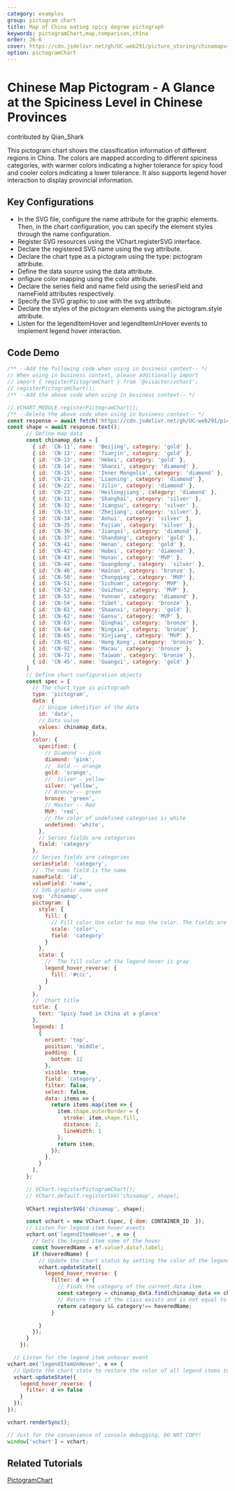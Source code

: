 ```yaml
---
category: examples
group: pictogram chart
title: Map of China eating spicy degree pictograph  
keywords: pictogramChart,map,comparison,china
order: 26-6
cover: https://cdn.jsdelivr.net/gh/UC-web291/picture_storing/chinamapv4.gif
option: pictogramChart
---
```


# Chinese Map Pictogram - A Glance at the Spiciness Level in Chinese Provinces

contributed by Qian_Shark

This pictogram chart shows the classification information of different regions in China. The colors are mapped according to different spiciness categories, with warmer colors indicating a higher tolerance for spicy food and cooler colors indicating a lower tolerance. It also supports legend hover interaction to display provincial information.

## Key Configurations
- In the SVG file, configure the name attribute for the graphic elements. Then, in the chart configuration, you can specify the element styles through the name configuration.
- Register SVG resources using the VChart.registerSVG interface.
- Declare the registered SVG name using the svg attribute.
- Declare the chart type as a pictogram using the type: pictogram attribute.
- Define the data source using the data attribute.
- onfigure color mapping using the color attribute.
- Declare the series field and name field using the seriesField and nameField attributes respectively.
- Specify the SVG graphic to use with the svg attribute.
- Declare the styles of the pictogram elements using the pictogram.style attribute.
- Listen for the legendItemHover and legendItemUnHover events to implement legend hover interaction.


## Code Demo

```javascript livedemo
/** --Add the following code when using in business context-- */
// When using in business context, please additionally import
// import { registerPictogramChart } from '@visactor/vchart';
// registerPictogramChart();
/** --Add the above code when using in business context-- */

// VCHART_MODULE.registerPictogramChart();
/** --Delete the above code when using in business context-- */
const response = await fetch('https://cdn.jsdelivr.net/gh/UC-web291/picture_storing/chinamap.svg');
const shape = await response.text();
      // Define map data
      const chinamap_data = [
        { id: 'CN-11', name: 'Beijing', category: 'gold' },
        { id: 'CN-12', name: 'Tianjin', category: 'gold' },
        { id: 'CN-13', name: 'Hebei', category: 'gold' },
        { id: 'CN-14', name: 'Shanxi', category: 'diamond' },
        { id: 'CN-15', name: 'Inner Mongolia', category: 'diamond' },
        { id: 'CN-21', name: 'Liaoning', category: 'diamond' },
        { id: 'CN-22', name: 'Jilin', category: 'diamond' },
        { id: 'CN-23', name: 'Heilongjiang', category: 'diamond' },
        { id: 'CN-31', name: 'Shanghai', category: 'silver' },
        { id: 'CN-32', name: 'Jiangsu', category: 'silver' },
        { id: 'CN-33', name: 'Zhejiang', category: 'silver' },
        { id: 'CN-34', name: 'Anhui', category: 'silver' },
        { id: 'CN-35', name: 'Fujian', category: 'silver' },
        { id: 'CN-36', name: 'Jiangxi', category: 'diamond' },
        { id: 'CN-37', name: 'Shandong', category: 'gold' },
        { id: 'CN-41', name: 'Henan', category: 'gold' },
        { id: 'CN-42', name: 'Hubei', category: 'diamond' },
        { id: 'CN-43', name: 'Hunan', category: 'MVP' },
        { id: 'CN-44', name: 'Guangdong', category: 'silver' },
        { id: 'CN-46', name: 'Hainan', category: 'bronze' },
        { id: 'CN-50', name: 'Chongqing', category: 'MVP' },
        { id: 'CN-51', name: 'Sichuan', category: 'MVP' },
        { id: 'CN-52', name: 'Guizhou', category: 'MVP' },
        { id: 'CN-53', name: 'Yunnan', category: 'diamond' },
        { id: 'CN-54', name: 'Tibet', category: 'bronze' },
        { id: 'CN-61', name: 'Shaanxi', category: 'gold' },
        { id: 'CN-62', name: 'Gansu', category: 'MVP' },
        { id: 'CN-63', name: 'Qinghai', category: 'bronze' },
        { id: 'CN-64', name: 'Ningxia', category: 'bronze' },
        { id: 'CN-65', name: 'Xinjiang', category: 'MVP' },
        { id: 'CN-91', name: 'Hong Kong', category: 'bronze' },
        { id: 'CN-92', name: 'Macau', category: 'bronze' },
        { id: 'CN-71', name: 'Taiwan', category: 'bronze' },
        { id: 'CN-45', name: 'Guangxi', category: 'gold' }
      ]
      // Define chart configuration objects
      const spec = {
        // The chart type is pictograph
        type: 'pictogram',
        data: {
          // Unique identifier of the data
          id: 'data',
          // Data value
          values: chinamap_data,
        },
        color: {
          specified: {
            // Diamond -- pink
            diamond: 'pink',
            //  Gold -- orange
            gold: 'orange',
            //  Silver - yellow
            silver: 'yellow',
            // Bronze -- green
            bronze: 'green',
            // Master -- Red
            MVP: 'red',
            // The color of undefined categories is white
            undefined: 'white',
          },
          // Series fields are categories
          field: 'category'
        },
        // Series fields are categories
        seriesField: 'category',
        //  The name field is the name
        nameField: 'id',
        valueField: 'name',
        // SVG graphic name used
        svg: 'chinamap',
        pictogram: {
          style: {
            fill: {
              // Fill color Use color to map the color. The fields are categories
              scale: 'color',
              field: 'category'
            }
          },
          state: {
            //  The fill color of the legend hover is gray
            legend_hover_reverse: {
              fill: '#ccc',
            }
          }
        },
        //  Chart title
        title: {
          text: 'Spicy food in China at a glance'
        },
        legends: [
          {
            orient: 'top',
            position: 'middle',
            padding: {
              bottom: 12
            },
            visible: true,
            field: 'category',
            filter: false,
            select: false,
            data: items => {
              return items.map(item => {
                item.shape.outerBorder = {
                  stroke: item.shape.fill,
                  distance: 2,
                  lineWidth: 1
                };
                return item;
              });
            },
          }
        ],
      };

      // VChart.registerPictogramChart();
      // VChart.default.registerSVG('chinamap', shape);
      
      VChart.registerSVG('chinamap', shape);

      const vchart = new VChart.(spec, { dom: CONTAINER_ID  });
      // Listen for legend item hover events
      vchart.on('legendItemHover', e => {
        // Gets the legend item name of the hover
        const hoveredName = e?.value?.data?.label;
        if (hoveredName) {
          // Update the chart status by setting the color of the legend item that is not hovering
          vchart.updateState({
            legend_hover_reverse: {
              filter: d => {
                // Finds the category of the current data item
                const category = chinamap_data.find(chinamap_data => chinamap_data.id === d.data?.id)?.category;
                // Return true if the class exists and is not equal to the legend item name of the hover, fals
                return category && category!== hoveredName;
              }

          }
        });
      }
    });

  // Listen for the legend item unhover event
vchart.on('legendItemUnHover', e => {
  // Update the chart state to restore the color of all legend items to the original color
  vchart.updateState({
    legend_hover_reverse: {
      filter: d => false
    }
  });
});

vchart.renderSync();

// Just for the convenience of console debugging, DO NOT COPY!
window['vchart'] = vchart;
```

## Related Tutorials

[PictogramChart](link)


       
